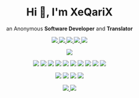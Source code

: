 <h1 align='center'>
  Hi 👋, I'm XeQariX
</h1>

<p align="center">
  an Anonymous <b>Software Developer</b> and <b>Translator</b>
</p>

<p align="center">
  <a href="mailto:xeqarix@pm.me">
    <img src="https://img.shields.io/badge/ProtonMail-8B89CC?style=for-the-badge&logo=protonmail&logoColor=white" />
  </a>
  <a href="https://github.com/XeQariX">
    <img src="https://img.shields.io/badge/GitHub-181717?style=for-the-badge&logo=github&logoColor=white" />
  </a>
  <a href="https://gitlab.com/XeQariX">
    <img src="https://img.shields.io/badge/GitLab-FCA121?style=for-the-badge&logo=gitlab&logoColor=white" />
  </a>
  <a href="https://www.reddit.com/user/XeQariX/">
    <img src="https://img.shields.io/badge/Reddit-FF4500?style=for-the-badge&logo=reddit&logoColor=white" />
  </a>
  <a href="https://stackoverflow.com/users/14683627/xeqarix">
    <img src="https://img.shields.io/badge/Stack_Overflow-FE7A16?style=for-the-badge&logo=stack-overflow&logoColor=white" />
  </a>
</p>

<p align="center">
  <img src="https://github-readme-stats.vercel.app/api?username=XeQariX&show_icons=true&theme=gruvbox&include_all_commits=true&custom_title=My%20GitHub%20Stats" />
</p>

<p align='center'>
  <img src="https://img.shields.io/badge/C-A8B9CC?style=for-the-badge&logo=c&logoColor=white" />
  <img src="https://img.shields.io/badge/C%2B%2B-00599C?style=for-the-badge&logo=c%2B%2B&logoColor=white" />
  <img src="https://img.shields.io/badge/C%23-239120?style=for-the-badge&logo=c-sharp&logoColor=white" />
  <img src="https://img.shields.io/badge/Java-007396?style=for-the-badge&logo=java&logoColor=white" />
  <img src="https://img.shields.io/badge/Lua-2C2D72?style=for-the-badge&logo=lua&logoColor=white" />
  <img src="https://img.shields.io/badge/Perl-39457E?style=for-the-badge&logo=perl&logoColor=white" />
  <img src="https://img.shields.io/badge/Python-3776AB?style=for-the-badge&logo=python&logoColor=white" />
  <img src="https://img.shields.io/badge/Ruby-CC342D?style=for-the-badge&logo=ruby&logoColor=white" />
  <img src="https://img.shields.io/badge/Scala-DC322F?style=for-the-badge&logo=scala&logoColor=white" />
  <img src="https://img.shields.io/badge/Shell_Script-4EAA25?style=for-the-badge&logo=gnu-bash&logoColor=white" />
</p>

<p align='center'>
  <img src="https://img.shields.io/badge/CSS3-1572B6?style=for-the-badge&logo=css3&logoColor=white" />
  <img src="https://img.shields.io/badge/HTML5-E34F26?style=for-the-badge&logo=html5&logoColor=white" />
  <img src="https://img.shields.io/badge/JavaScript-F7DF1E?style=for-the-badge&logo=javascript&logoColor=white" />
  <img src="https://img.shields.io/badge/PHP-777BB4?style=for-the-badge&logo=php&logoColor=white" />
</p>

<p align='center'>
  <a href="https://tails.boum.org/">
    <img src="https://img.shields.io/badge/Tails-56347C?style=for-the-badge&logo=tails&logoColor=white" />
  </a>
  <a href="https://www.torproject.org/">
    <img src="https://img.shields.io/badge/Tor-7E4798?style=for-the-badge&logo=tor&logoColor=white" />
  </a>
</p>
